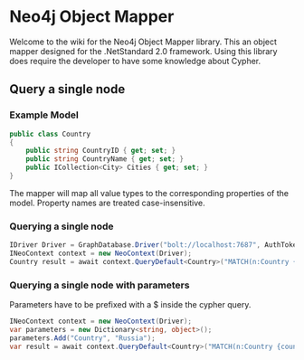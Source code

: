 # Neo4j Object Mapper

Welcome to the wiki for the Neo4j Object Mapper library. This an object mapper designed for the .NetStandard 2.0 framework.
Using this library does require the developer to have some knowledge about Cypher.

## Query a single node
### Example Model
```cs
public class Country
{
    public string CountryID { get; set; }
    public string CountryName { get; set; }
    public ICollection<City> Cities { get; set; }
}
```
The mapper will map all value types to the corresponding properties of the model. Property names are treated case-insensitive.
### Querying a single node
```cs
IDriver Driver = GraphDatabase.Driver("bolt://localhost:7687", AuthTokens.Basic("neo4j", "password"));
INeoContext context = new NeoContext(Driver);
Country result = await context.QueryDefault<Country>("MATCH(n:Country {countryName:'Russia'}) return n");
```

### Querying a single node with parameters
Parameters have to be prefixed with a $ inside the cypher query.
```cs
INeoContext context = new NeoContext(Driver);
var parameters = new Dictionary<string, object>();
parameters.Add("Country", "Russia");
var result = await context.QueryDefault<Country>("MATCH(n:Country {countryName:$Country}) return n",parameters);
```
